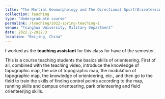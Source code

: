 ```yaml
---
title: "The Martial Geomorphology and The Directional Sport(Orienteering)"
collection: teaching
type: "Undergraduate course"
permalink: /teaching/2022-spring-teaching-1
venue: "Tsinghua University, Military Department"
date: 2022.2-2022.3
location: "Beijing, China"
---
```


I worked as the **teaching assistant** for this class for have of the semester.

This is a course teaching students the basics skills of orienteering. First of all, combined with the teaching video, introduce the knowledge of topographic map, the use of topographic map, the modulation of topographic map, the knowledge of orienteering, etc., and then go to the field to train the skills of finding control points according to the map, running skills and campus orienteering, park orienteering and field orienteerijng skills.